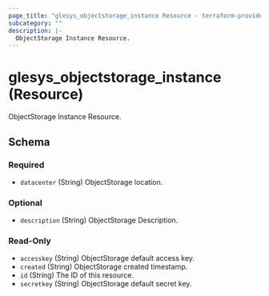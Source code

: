 ```yaml
---
page_title: "glesys_objectstorage_instance Resource - terraform-provider-glesys"
subcategory: ""
description: |-
  ObjectStorage Instance Resource.
---
```

# glesys_objectstorage_instance (Resource)
ObjectStorage Instance Resource.

<!-- schema generated by tfplugindocs -->
## Schema

### Required

- `datacenter` (String) ObjectStorage location.

### Optional

- `description` (String) ObjectStorage Description.

### Read-Only

- `accesskey` (String) ObjectStorage default access key.
- `created` (String) ObjectStorage created timestamp.
- `id` (String) The ID of this resource.
- `secretkey` (String) ObjectStorage default secret key.

